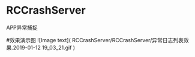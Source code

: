 # RCCrashServer
APP异常捕捉

#效果演示图
![Image text](
        RCCrashServer/RCCrashServer/异常日志列表效果.2019-01-12 19_03_21.gif
      )


      
